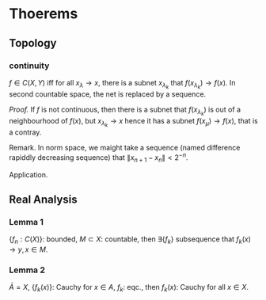 # Thoerems

## Topology

### continuity
$f\in C(X,Y)$ iff for all $x_\lambda\to x$, there is a subnet $x_{\lambda_k}$ that $f(x_{\lambda_k})\to f(x)$. In second countable space, the net is replaced by a sequence.

*Proof.*
If $f$ is not continuous, then there is a subnet that $f(x_{\lambda_k})$ is out of a neighbourhood of $f(x)$, but $x_{\lambda_k}\to x$ hence it has a subnet $f(x_\mu)\to f(x)$, that is a contray.

Remark. In norm space, we maight take a sequence (named difference rapiddly decreasing sequence) that $\|x_{n+1}-x_n\|<2^{-n}$.

Application.


## Real Analysis
### Lemma 1
$\{f_n:C(X)\}$: bounded, $M\subset X$: countable, then $\exists \{f_k\}$ subsequence that $f_k(x)\to y, x\in M$.
### Lemma 2
$\bar{A}=X$, $\{f_k(x)\}$: Cauchy for $x\in A$, $f_k$: eqc., then $f_k(x)$: Cauchy for all $x\in X$.


